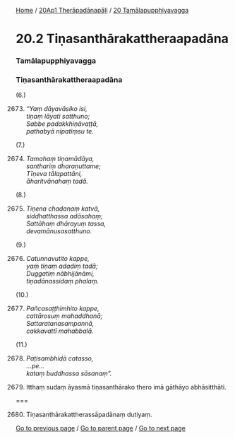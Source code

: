 
[Home](/) / [20Ap1 Therāpadānapāḷi](/tipitaka/20Ap1.md) / [20 Tamālapupphiyavagga](/tipitaka/20Ap1/20.md)

# 20.2 Tiṇasanthārakattheraapadāna

### Tamālapupphiyavagga

### Tiṇasanthārakattheraapadāna

(6.)

2673. _“Yaṃ dāyavāsiko isi,_  
_tiṇaṃ lāyati satthuno;_  
_Sabbe padakkhiṇāvaṭṭā,_  
_pathabyā nipatiṃsu te._  


(7.)

2674. _Tamahaṃ tiṇamādāya,_  
_santhariṃ dharaṇuttame;_  
_Tīṇeva tālapattāni,_  
_āharitvānahaṃ tadā._  


(8.)

2675. _Tiṇena chadanaṃ katvā,_  
_siddhatthassa adāsahaṃ;_  
_Sattāhaṃ dhārayuṃ tassa,_  
_devamānusasatthuno._  


(9.)

2676. _Catunnavutito kappe,_  
_yaṃ tiṇaṃ adadiṃ tadā;_  
_Duggatiṃ nābhijānāmi,_  
_tiṇadānassidaṃ phalaṃ._  


(10.)

2677. _Pañcasaṭṭhimhito kappe,_  
_cattārosuṃ mahaddhanā;_  
_Sattaratanasampannā,_  
_cakkavattī mahabbalā._  


(11.)

2678. _Paṭisambhidā catasso,_  
_…pe…_  
_kataṃ buddhassa sāsanaṃ”._  


2679. Itthaṃ sudaṃ āyasmā tiṇasanthārako thero imā gāthāyo abhāsitthāti.

===

2680. Tiṇasanthārakattherassāpadānaṃ dutiyaṃ.



[Go to previous page](/tipitaka/20Ap1/20/20.1.md) / [Go to parent page](/tipitaka/20Ap1/20.md) / [Go to next page](/tipitaka/20Ap1/20/20.3.md)


